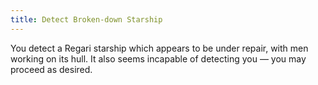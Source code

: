 ```yaml
---
title: Detect Broken-down Starship
---
```

You detect a Regari starship which appears to be under repair,
with men working on its hull. It also seems incapable of
detecting you — you may proceed as desired.
